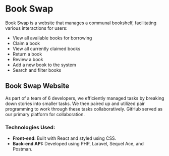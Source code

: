 # Book Swap

Book Swap is a website that manages a communal bookshelf, facilitating various interactions for users:

- View all available books for borrowing
- Claim a book
- View all currently claimed books
- Return a book
- Review a book
- Add a new book to the system
- Search and filter books

## Book Swap Website

As part of a team of 6 developers, we efficiently managed tasks by breaking down stories into smaller tasks. We then paired up and utilized pair programming to work through these tasks collaboratively. GitHub served as our primary platform for collaboration.

### Technologies Used:

- **Front-end:** Built with React and styled using CSS.
- **Back-end API:** Developed using PHP, Laravel, Sequel Ace, and Postman.
